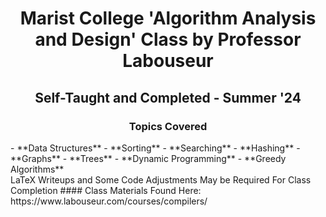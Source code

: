 <h1 align="center">Marist College 'Algorithm Analysis and Design' Class by Professor Labouseur</h1>
<h2 align="center">Self-Taught and Completed - Summer '24</h2>

<h3 align ="center">Topics Covered</h3>
- **Data Structures**
- **Sorting**
- **Searching**
- **Hashing**
- **Graphs**
- **Trees**
- **Dynamic Programming**
- **Greedy Algorithms**
<br />
LaTeX Writeups and Some Code Adjustments May be Required For Class Completion
#### Class Materials Found Here: https://www.labouseur.com/courses/compilers/
